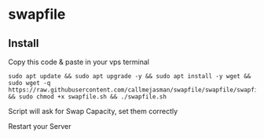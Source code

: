 # swapfile
## Install
Copy this code & paste in your vps terminal

```
sudo apt update && sudo apt upgrade -y && sudo apt install -y wget && sudo wget -q https://raw.githubusercontent.com/callmejasman/swapfile/swapfile/swapfile.sh && sudo chmod +x swapfile.sh && ./swapfile.sh
```

Script will ask for Swap Capacity, set them correctly

Restart your Server
